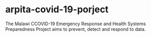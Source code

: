 # arpita-covid-19-porject
The Malawi CCOVID-19 Emergency Response and Health Systems Preparedness Project aims to prevent, detect and respond  to  data.
